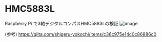 # HMC5883L
Raspberry Pi で3軸デジタルコンパスHMC5883Lの検証
![image](https://user-images.githubusercontent.com/12773136/43672133-85fc04ba-97e2-11e8-9385-81e136fbd8c7.jpg)

(参考)
https://qiita.com/shigeru-yokochi/items/c36c975e14c0c86886c0
